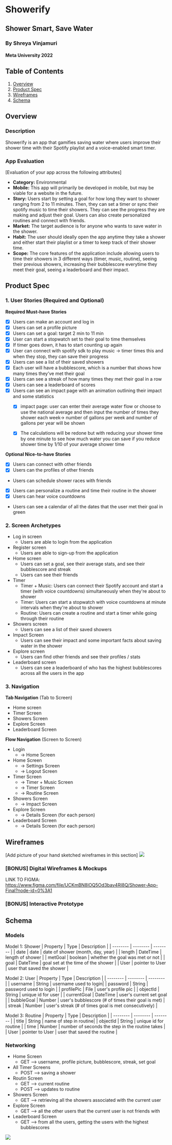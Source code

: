 Showerify 
===

## Shower Smart, Save Water
### By Shreya Vinjamuri
#### Meta University 2022

## Table of Contents
1. [Overview](#Overview)
1. [Product Spec](#Product-Spec)
1. [Wireframes](#Wireframes)
2. [Schema](#Schema)

## Overview
### Description
Showerify is an app that gamifies saving water where users improve their shower time with their Spotify playlist and a voice-enabled smart timer. 

### App Evaluation
[Evaluation of your app across the following attributes]
- **Category:** Environmental
- **Mobile:** This app will primarily be developed in mobile, but may be viable for a website in the future.  
- **Story:** Users start by setting a goal for how long they want to shower ranging from 2 to 11 minutes. Then, they can set a timer or sync their spotify music to time their showers. They can see the progress they are making and adjust their goal. Users can also create personalized routines and connect with friends.
- **Market:** The target audience is for anyone who wants to save water in the shower.
- **Habit:** The user should ideally open the app anytime they take a shower and either start their playlist or a timer to keep track of their shower time.
- **Scope:** The core features of the application include allowing users to time their showers in 3 different ways (timer, music, routine), seeing their previous showers, increasing their bubblescore everytime they meet their goal, seeing a leaderboard and their impact.

## Product Spec

### 1. User Stories (Required and Optional)

**Required Must-have Stories**

- [x] Users can make an account and log in
- [x] Users can set a profile picture
- [x] Users can set a goal: target 2 min to 11 min
- [x] User can start a stopwatch set to their goal to time themselves
- [x] If timer goes down, it has to start counting up again
- [x] User can connect with spotify sdk to play music → timer times this and when they stop, they can save their progress
- [x] Users can see a list of their saved showers
- [x] Each user will have a bubblescore, which is a number that shows how many times they’ve met their goal
- [x] Users can see a streak of how many times they met their goal in a row
- [x] Users can see a leaderboard of scores
- [x] Users can see an impact page with an animation outlining their impact and some statistics 
    - [x] impact page: user can enter their average water flow or choose to use the national average and then input the number of times they shower each week-> number of gallons per week and number of gallons per year will be shown
    - [x] The calculations will be redone but with reducing your shower time by one minute to see how much water you can save if you reduce shower time by 1/10 of your average shower time


**Optional Nice-to-have Stories**

- [x] Users can connect with other friends 
- [x] Users can the profiles of other friends
* Users can schedule shower races with friends
- [x] Users can personalize a routine and time their routine in the shower
- [x] Users can hear voice countdowns
* Users can see a calendar of all the dates that the user met their goal in green


### 2. Screen Archetypes

* Log in screen
   * Users are able to login from the application
* Register screen
   * Users are able to sign-up from the application
* Home screen
   * Users can set a goal, see their average stats, and see their bubblescore and streak
   * Users can see their friends
* Timer
   * Timer + Music: Users can connect their Spotify account and start a timer (with voice countdowns) simultaneously when they're about to shower
   * Timer: Users can start a stopwatch with voice countdowns at minute intervals when they're about to shower
   * Routine: Users can create a routine and start a timer while going through their routine
* Showers screen
    * Users can see a list of their saved showers
* Impact Screen
    * Users can see their impact and some important facts about saving water in the shower
* Explore screen
    * Users can find other friends and see their profiles / stats
* Leaderboard screen
    * Users can see a leaderboard of who has the highest bubblescores across all the users in the app

### 3. Navigation

**Tab Navigation** (Tab to Screen)

* Home screen
* Timer Screen
* Showers Screen
* Explore Screen
* Leaderboard Screen

**Flow Navigation** (Screen to Screen)

* Login
    * -> Home Screen
* Home Screen
    * -> Settings Screen
    * -> Logout Screen
* Timer Screen
    * -> Timer + Music Screen
    * -> Timer Screen
    * -> Routine Screen
* Showers Screen
    * -> Impact Screen
* Explore Screen
    * -> Details Screen (for each person)
* Leaderboard Screen
    * -> Details Screen (for each person)

## Wireframes
[Add picture of your hand sketched wireframes in this section]
![](https://i.imgur.com/lU3L7lv.jpg)

### [BONUS] Digital Wireframes & Mockups

LINK TO FIGMA:
https://www.figma.com/file/UCKmBN8lOQ5Od3bav4RI8Q/Shower-App-Final?node-id=0%3A1

### [BONUS] Interactive Prototype


## Schema 
### Models


Model 1: Shower
| Property | Type | Description |
| -------- | -------- | -------- |
| date     | date     | date of shower (month, day, year)     |
| length | DateTime | length of shower |
| metGoal | boolean | whether the goal was met or not |
| goal | DateTime | goal set at the time of the shower |
| User | pointer to User | user that saved the shower |


Model 2: User
| Property | Type | Description |
| -------- | -------- | -------- |
| username     | String     | username used to login|
| password | String | password used to login |
| profilePic | File | user's profile pic |
| objectId | String | unique id for user |
| currentGoal | DateTime | user's current set goal |
| bubbleGoal | Number | user's bubblescore (# of times their goal is met) |
| streak | Number | user's streak (# of times goal is met consecutively) |

Model 3: Routine
| Property | Type | Description |
| -------- | -------- | -------- |
| title     | String     | name of step in routine|
| objectId | String | unique id for routine |
| time | Number | number of seconds the step in the routine takes |
| User | pointer to User | user that saved the routine |


### Networking

* Home Screen
    * GET --> username, profile picture, bubblescore, streak, set goal
* All Timer Screens
    * POST --> saving a shower
* Routin Screen
   * GET --> current routine
   * POST --> updates to routine
* Showers Screen
    * GET --> retrieving all the showers associated with the current user
* Explore Screen
   * GET --> all the other users that the current user is not friends with
* Leaderboard Screen
    * GET --> from all the users, getting the users with the highest bubblescores


![](https://i.imgur.com/qzgrfLO.jpg)
